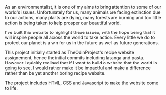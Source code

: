 As an environmentalist, it is one of my aims to bring attention to some of our world's issues. Unfortunately for us, many animals are facing extinction due to our actions, many plants are dying, many forests are burning and too little action is being taken to help prosper our beautiful world.

I've built this website to highlight these issues, with the hope being that it will inspire people all across the world to take action. Every little we do to protect our planet is a win for us in the future as well as future generations.

This project initially started as TheOdinProject's recipe website assignement, hence the initial commits including lasanga and pasta. However I quickly realised that if I want to build a website that the world is going to see, I would rather make it be impactful and make a difference rather than be yet another boring recipe website.

The project includes HTML, CSS and Javascript to make the website come to life.
